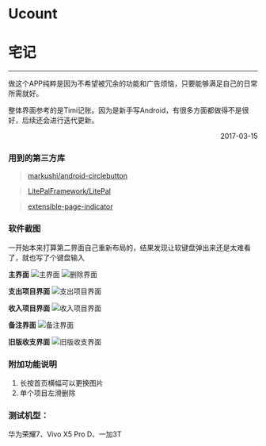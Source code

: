 **Ucount**
===

# 宅记

***
做这个APP纯粹是因为不希望被冗余的功能和广告烦恼，只要能够满足自己的日常所需就好。

整体界面参考的是Timi记账。因为是新手写Android，有很多方面都做得不是很好，后续还会进行迭代更新。

<p align="right">2017-03-15</p>

### 用到的第三方库
> [markushi/android-circlebutton](https://github.com/markushi/android-circlebutton)

> [LitePalFramework/LitePal](https://github.com/LitePalFramework/LitePal) 

> [extensible-page-indicator](https://github.com/merhold/extensible-page-indicator) 

### 软件截图

一开始本来打算第二界面自己重新布局的，结果发现让软键盘弹出来还是太难看了，就也写了个键盘输入

**主界面**
![主界面](https://github.com/yuukidach/Ucount/blob/master/Markdown%20Image/Screenshot_1490531757.png?raw=true) ![删除界面](https://github.com/yuukidach/Ucount/blob/master/Markdown%20Image/Screenshot_1490519168.png?raw=true)

**支出项目界面**
![支出项目界面](https://github.com/yuukidach/Ucount/blob/master/Markdown%20Image/Screenshot_1490533156.png?raw=true) 

**收入项目界面**
![收入项目界面](https://github.com/yuukidach/Ucount/blob/master/Markdown%20Image/Screenshot_1490533171.png?raw=true) 

**备注界面**
![备注界面](https://github.com/yuukidach/Ucount/blob/master/Markdown%20Image/Screenshot_1490519189.png?raw=true) 

**旧版收支界面**
![旧版收支界面](https://github.com/yuukidach/Ucount/blob/master/Markdown%20Image/Screenshot_1490237812.png?raw=true) 

### 附加功能说明
1. 长按首页横幅可以更换图片
2. 单个项目左滑删除


### 测试机型：
华为荣耀7、Vivo X5 Pro D、一加3T
